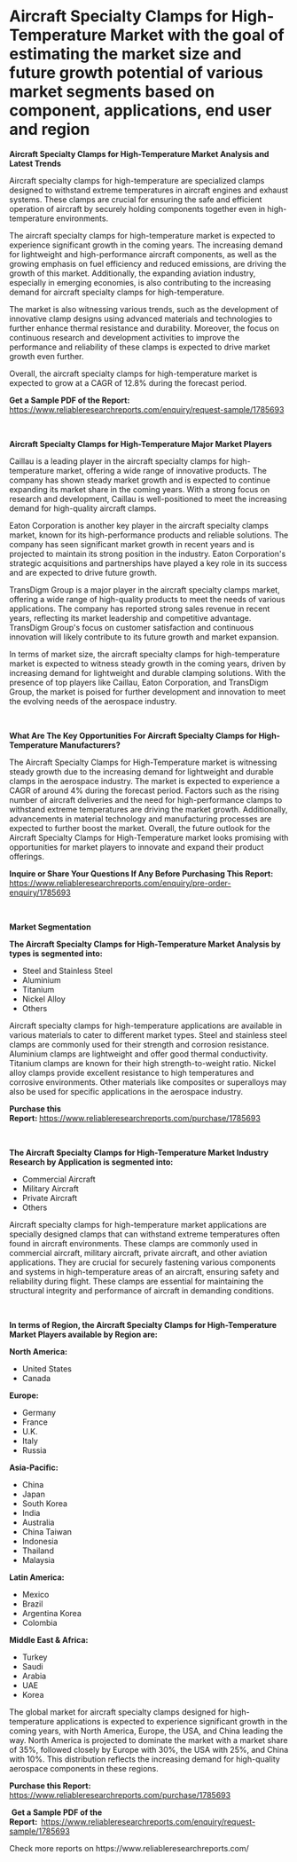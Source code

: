<p><h1>Aircraft Specialty Clamps for High-Temperature Market with the goal of estimating the market size and future growth potential of various market segments based on component, applications, end user and region</h1></p><p><strong>Aircraft Specialty Clamps for High-Temperature Market Analysis and Latest Trends</strong></p>
<p><p>Aircraft specialty clamps for high-temperature are specialized clamps designed to withstand extreme temperatures in aircraft engines and exhaust systems. These clamps are crucial for ensuring the safe and efficient operation of aircraft by securely holding components together even in high-temperature environments.</p><p>The aircraft specialty clamps for high-temperature market is expected to experience significant growth in the coming years. The increasing demand for lightweight and high-performance aircraft components, as well as the growing emphasis on fuel efficiency and reduced emissions, are driving the growth of this market. Additionally, the expanding aviation industry, especially in emerging economies, is also contributing to the increasing demand for aircraft specialty clamps for high-temperature.</p><p>The market is also witnessing various trends, such as the development of innovative clamp designs using advanced materials and technologies to further enhance thermal resistance and durability. Moreover, the focus on continuous research and development activities to improve the performance and reliability of these clamps is expected to drive market growth even further.</p><p>Overall, the aircraft specialty clamps for high-temperature market is expected to grow at a CAGR of 12.8% during the forecast period.</p></p>
<p><strong>Get a Sample PDF of the Report:&nbsp;</strong> <a href="https://www.reliableresearchreports.com/enquiry/request-sample/1785693">https://www.reliableresearchreports.com/enquiry/request-sample/1785693</a></p>
<p>&nbsp;</p>
<p><strong>Aircraft Specialty Clamps for High-Temperature Major Market Players</strong></p>
<p><p>Caillau is a leading player in the aircraft specialty clamps for high-temperature market, offering a wide range of innovative products. The company has shown steady market growth and is expected to continue expanding its market share in the coming years. With a strong focus on research and development, Caillau is well-positioned to meet the increasing demand for high-quality aircraft clamps.</p><p>Eaton Corporation is another key player in the aircraft specialty clamps market, known for its high-performance products and reliable solutions. The company has seen significant market growth in recent years and is projected to maintain its strong position in the industry. Eaton Corporation's strategic acquisitions and partnerships have played a key role in its success and are expected to drive future growth.</p><p>TransDigm Group is a major player in the aircraft specialty clamps market, offering a wide range of high-quality products to meet the needs of various applications. The company has reported strong sales revenue in recent years, reflecting its market leadership and competitive advantage. TransDigm Group's focus on customer satisfaction and continuous innovation will likely contribute to its future growth and market expansion.</p><p>In terms of market size, the aircraft specialty clamps for high-temperature market is expected to witness steady growth in the coming years, driven by increasing demand for lightweight and durable clamping solutions. With the presence of top players like Caillau, Eaton Corporation, and TransDigm Group, the market is poised for further development and innovation to meet the evolving needs of the aerospace industry.</p></p>
<p>&nbsp;</p>
<p><strong>What Are The Key Opportunities For Aircraft Specialty Clamps for High-Temperature Manufacturers?</strong></p>
<p><p>The Aircraft Specialty Clamps for High-Temperature market is witnessing steady growth due to the increasing demand for lightweight and durable clamps in the aerospace industry. The market is expected to experience a CAGR of around 4% during the forecast period. Factors such as the rising number of aircraft deliveries and the need for high-performance clamps to withstand extreme temperatures are driving the market growth. Additionally, advancements in material technology and manufacturing processes are expected to further boost the market. Overall, the future outlook for the Aircraft Specialty Clamps for High-Temperature market looks promising with opportunities for market players to innovate and expand their product offerings.</p></p>
<p><strong>Inquire or Share Your Questions If Any Before Purchasing This Report:</strong> <a href="https://www.reliableresearchreports.com/enquiry/pre-order-enquiry/1785693">https://www.reliableresearchreports.com/enquiry/pre-order-enquiry/1785693</a></p>
<p>&nbsp;</p>
<p><strong>Market Segmentation</strong></p>
<p><strong>The Aircraft Specialty Clamps for High-Temperature Market Analysis by types is segmented into:</strong></p>
<p><ul><li>Steel and Stainless Steel</li><li>Aluminium</li><li>Titanium</li><li>Nickel Alloy</li><li>Others</li></ul></p>
<p><p>Aircraft specialty clamps for high-temperature applications are available in various materials to cater to different market types. Steel and stainless steel clamps are commonly used for their strength and corrosion resistance. Aluminium clamps are lightweight and offer good thermal conductivity. Titanium clamps are known for their high strength-to-weight ratio. Nickel alloy clamps provide excellent resistance to high temperatures and corrosive environments. Other materials like composites or superalloys may also be used for specific applications in the aerospace industry.</p></p>
<p><strong>Purchase this Report:&nbsp;</strong><a href="https://www.reliableresearchreports.com/purchase/1785693">https://www.reliableresearchreports.com/purchase/1785693</a></p>
<p>&nbsp;</p>
<p><strong>The Aircraft Specialty Clamps for High-Temperature Market Industry Research by Application is segmented into:</strong></p>
<p><ul><li>Commercial Aircraft</li><li>Military Aircraft</li><li>Private Aircraft</li><li>Others</li></ul></p>
<p><p>Aircraft specialty clamps for high-temperature market applications are specially designed clamps that can withstand extreme temperatures often found in aircraft environments. These clamps are commonly used in commercial aircraft, military aircraft, private aircraft, and other aviation applications. They are crucial for securely fastening various components and systems in high-temperature areas of an aircraft, ensuring safety and reliability during flight. These clamps are essential for maintaining the structural integrity and performance of aircraft in demanding conditions.</p></p>
<p>&nbsp;</p>
<p><strong>In terms of Region, the Aircraft Specialty Clamps for High-Temperature Market Players available by Region are:</strong></p>
<p>
    <p> <strong> North America: </strong>
        <ul>
            <li>United States</li>
            <li>Canada</li>
        </ul>
        </p> 
    <p> <strong> Europe: </strong>
        <ul>
            <li>Germany</li>
            <li>France</li>
            <li>U.K.</li>
            <li>Italy</li>
            <li>Russia</li>
        </ul>
        </p> 
    <p> <strong> Asia-Pacific: </strong>
        <ul>
            <li>China</li>
            <li>Japan</li>
            <li>South Korea</li>
            <li>India</li>
            <li>Australia</li>
            <li>China Taiwan</li>
            <li>Indonesia</li>
            <li>Thailand</li>
            <li>Malaysia</li>
        </ul>
        </p> 
    <p> <strong> Latin America: </strong>
        <ul>
            <li>Mexico</li>
            <li>Brazil</li>
            <li>Argentina Korea</li>
            <li>Colombia</li>
        </ul>
        </p> 
    <p> <strong> Middle East & Africa: </strong>
        <ul>
            <li>Turkey</li>
            <li>Saudi</li>
            <li>Arabia</li>
            <li>UAE</li>
            <li>Korea</li>
        </ul>
    </p>
    </p>
<p><p>The global market for aircraft specialty clamps designed for high-temperature applications is expected to experience significant growth in the coming years, with North America, Europe, the USA, and China leading the way. North America is projected to dominate the market with a market share of 35%, followed closely by Europe with 30%, the USA with 25%, and China with 10%. This distribution reflects the increasing demand for high-quality aerospace components in these regions.</p></p>
<p><strong>Purchase this Report: </strong><a href="https://www.reliableresearchreports.com/purchase/1785693">https://www.reliableresearchreports.com/purchase/1785693</a></p>
<p>&nbsp;<strong>Get a Sample PDF of the Report:&nbsp;&nbsp;</strong><a href="https://www.reliableresearchreports.com/enquiry/request-sample/1785693">https://www.reliableresearchreports.com/enquiry/request-sample/1785693</a></p>
<p><strong></strong></p>
<p>Check more reports on https://www.reliableresearchreports.com/</p>